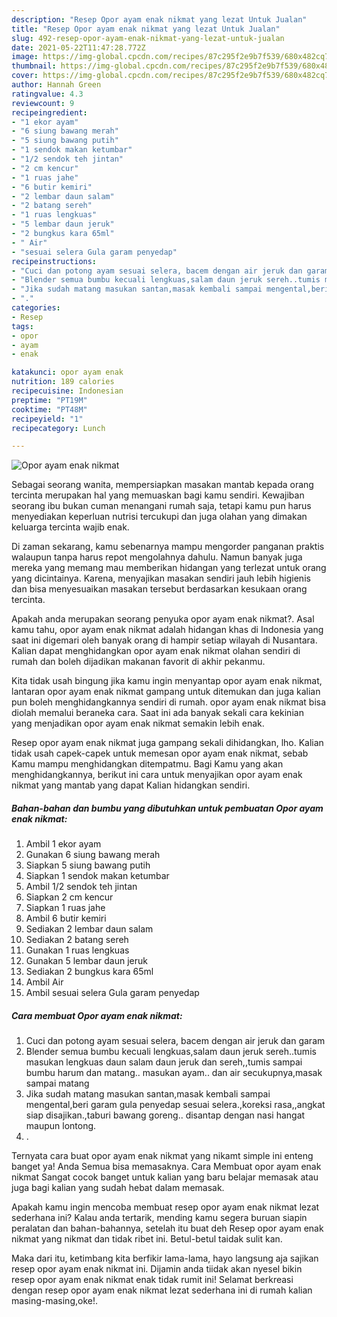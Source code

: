 ```yaml
---
description: "Resep Opor ayam enak nikmat yang lezat Untuk Jualan"
title: "Resep Opor ayam enak nikmat yang lezat Untuk Jualan"
slug: 492-resep-opor-ayam-enak-nikmat-yang-lezat-untuk-jualan
date: 2021-05-22T11:47:28.772Z
image: https://img-global.cpcdn.com/recipes/87c295f2e9b7f539/680x482cq70/opor-ayam-enak-nikmat-foto-resep-utama.jpg
thumbnail: https://img-global.cpcdn.com/recipes/87c295f2e9b7f539/680x482cq70/opor-ayam-enak-nikmat-foto-resep-utama.jpg
cover: https://img-global.cpcdn.com/recipes/87c295f2e9b7f539/680x482cq70/opor-ayam-enak-nikmat-foto-resep-utama.jpg
author: Hannah Green
ratingvalue: 4.3
reviewcount: 9
recipeingredient:
- "1 ekor ayam"
- "6 siung bawang merah"
- "5 siung bawang putih"
- "1 sendok makan ketumbar"
- "1/2 sendok teh jintan"
- "2 cm kencur"
- "1 ruas jahe"
- "6 butir kemiri"
- "2 lembar daun salam"
- "2 batang sereh"
- "1 ruas lengkuas"
- "5 lembar daun jeruk"
- "2 bungkus kara 65ml"
- " Air"
- "sesuai selera Gula garam penyedap"
recipeinstructions:
- "Cuci dan potong ayam sesuai selera, bacem dengan air jeruk dan garam"
- "Blender semua bumbu kecuali lengkuas,salam daun jeruk sereh..tumis masukan lengkuas daun salam daun jeruk dan sereh,,tumis sampai bumbu harum dan matang.. masukan ayam.. dan air secukupnya,masak sampai matang"
- "Jika sudah matang masukan santan,masak kembali sampai mengental,beri garam gula penyedap sesuai selera.,koreksi rasa,,angkat siap disajikan.,taburi bawang goreng.. disantap dengan nasi hangat maupun lontong."
- "."
categories:
- Resep
tags:
- opor
- ayam
- enak

katakunci: opor ayam enak 
nutrition: 189 calories
recipecuisine: Indonesian
preptime: "PT19M"
cooktime: "PT48M"
recipeyield: "1"
recipecategory: Lunch

---
```



![Opor ayam enak nikmat](https://img-global.cpcdn.com/recipes/87c295f2e9b7f539/680x482cq70/opor-ayam-enak-nikmat-foto-resep-utama.jpg)

Sebagai seorang wanita, mempersiapkan masakan mantab kepada orang tercinta merupakan hal yang memuaskan bagi kamu sendiri. Kewajiban seorang ibu bukan cuman menangani rumah saja, tetapi kamu pun harus menyediakan keperluan nutrisi tercukupi dan juga olahan yang dimakan keluarga tercinta wajib enak.

Di zaman  sekarang, kamu sebenarnya mampu mengorder panganan praktis walaupun tanpa harus repot mengolahnya dahulu. Namun banyak juga mereka yang memang mau memberikan hidangan yang terlezat untuk orang yang dicintainya. Karena, menyajikan masakan sendiri jauh lebih higienis dan bisa menyesuaikan masakan tersebut berdasarkan kesukaan orang tercinta. 



Apakah anda merupakan seorang penyuka opor ayam enak nikmat?. Asal kamu tahu, opor ayam enak nikmat adalah hidangan khas di Indonesia yang saat ini digemari oleh banyak orang di hampir setiap wilayah di Nusantara. Kalian dapat menghidangkan opor ayam enak nikmat olahan sendiri di rumah dan boleh dijadikan makanan favorit di akhir pekanmu.

Kita tidak usah bingung jika kamu ingin menyantap opor ayam enak nikmat, lantaran opor ayam enak nikmat gampang untuk ditemukan dan juga kalian pun boleh menghidangkannya sendiri di rumah. opor ayam enak nikmat bisa diolah memalui beraneka cara. Saat ini ada banyak sekali cara kekinian yang menjadikan opor ayam enak nikmat semakin lebih enak.

Resep opor ayam enak nikmat juga gampang sekali dihidangkan, lho. Kalian tidak usah capek-capek untuk memesan opor ayam enak nikmat, sebab Kamu mampu menghidangkan ditempatmu. Bagi Kamu yang akan menghidangkannya, berikut ini cara untuk menyajikan opor ayam enak nikmat yang mantab yang dapat Kalian hidangkan sendiri.

<!--inarticleads1-->

##### Bahan-bahan dan bumbu yang dibutuhkan untuk pembuatan Opor ayam enak nikmat:

1. Ambil 1 ekor ayam
1. Gunakan 6 siung bawang merah
1. Siapkan 5 siung bawang putih
1. Siapkan 1 sendok makan ketumbar
1. Ambil 1/2 sendok teh jintan
1. Siapkan 2 cm kencur
1. Siapkan 1 ruas jahe
1. Ambil 6 butir kemiri
1. Sediakan 2 lembar daun salam
1. Sediakan 2 batang sereh
1. Gunakan 1 ruas lengkuas
1. Gunakan 5 lembar daun jeruk
1. Sediakan 2 bungkus kara 65ml
1. Ambil  Air
1. Ambil sesuai selera Gula garam penyedap




<!--inarticleads2-->

##### Cara membuat Opor ayam enak nikmat:

1. Cuci dan potong ayam sesuai selera, bacem dengan air jeruk dan garam
1. Blender semua bumbu kecuali lengkuas,salam daun jeruk sereh..tumis masukan lengkuas daun salam daun jeruk dan sereh,,tumis sampai bumbu harum dan matang.. masukan ayam.. dan air secukupnya,masak sampai matang
1. Jika sudah matang masukan santan,masak kembali sampai mengental,beri garam gula penyedap sesuai selera.,koreksi rasa,,angkat siap disajikan.,taburi bawang goreng.. disantap dengan nasi hangat maupun lontong.
1. .




Ternyata cara buat opor ayam enak nikmat yang nikamt simple ini enteng banget ya! Anda Semua bisa memasaknya. Cara Membuat opor ayam enak nikmat Sangat cocok banget untuk kalian yang baru belajar memasak atau juga bagi kalian yang sudah hebat dalam memasak.

Apakah kamu ingin mencoba membuat resep opor ayam enak nikmat lezat sederhana ini? Kalau anda tertarik, mending kamu segera buruan siapin peralatan dan bahan-bahannya, setelah itu buat deh Resep opor ayam enak nikmat yang nikmat dan tidak ribet ini. Betul-betul taidak sulit kan. 

Maka dari itu, ketimbang kita berfikir lama-lama, hayo langsung aja sajikan resep opor ayam enak nikmat ini. Dijamin anda tiidak akan nyesel bikin resep opor ayam enak nikmat enak tidak rumit ini! Selamat berkreasi dengan resep opor ayam enak nikmat lezat sederhana ini di rumah kalian masing-masing,oke!.

